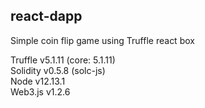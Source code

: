 ## react-dapp
Simple coin flip game using Truffle react box

Truffle v5.1.11 (core: 5.1.11)  
Solidity v0.5.8 (solc-js)  
Node v12.13.1  
Web3.js v1.2.6

